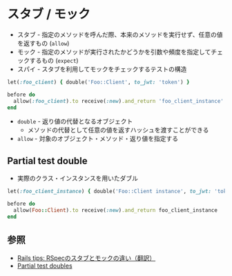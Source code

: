 # スタブ / モック
- スタブ - 指定のメソッドを呼んだ際、本来のメソッドを実行せず、任意の値を返すもの (`allow`)
- モック - 指定のメソッドが実行されたかどうかを引数や頻度を指定してチェックするもの (`expect`)
- スパイ - スタブを利用してモックをチェックするテストの構造

```ruby
let(:foo_client) { double('Foo::Client', to_jwt: 'token') }

before do
  allow(:foo_client).to receive(:new).and_return 'foo_client_instance'
end
```

- `double` - 返り値の代替となるオブジェクト
  - メソッドの代替として任意の値を返すハッシュを渡すことができる
- `allow` - 対象のオブジェクト・メソッド・返り値を指定する

## Partial test double
- 実際のクラス・インスタンスを用いたダブル

```ruby
let(:foo_client_instance) { double('Foo::Client instance', to_jwt: 'token') }

before do
  allow(Foo::Client).to receive(:new).and_return foo_client_instance
end
```

## 参照
- [Rails tips: RSpecのスタブとモックの違い（翻訳）](https://techracho.bpsinc.jp/hachi8833/2018_04_25/55467)
- [Partial test doubles](https://relishapp.com/rspec/rspec-mocks/docs/basics/partial-test-doubles)
